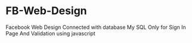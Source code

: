 # FB-Web-Design
Facebook Web Design Connected with database My SQL Only for Sign In Page And Validation using javascript
